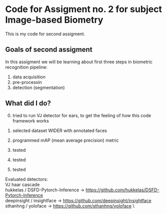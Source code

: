 # Code for Assigment no. 2 for subject Image-based Biometry

This is my code for second assigment.

## Goals of second assigment
In this assigment we will be learning about first three steps in biometric recognition pipeline:
1. data acquisition
2. pre-processin
3. detection (segmentation)


## What did I do?

0. tried to run VJ detector for ears, to get the feeling of how this code framework works

1. selected dataset WIDER with annotated faces
2. programmed mAP (mean average precision) metric
3. tested 
4. tested 
5. tested 



Evaluated detectors: \
VJ haar cascade \
hukkelas / DSFD-Pytorch-Inference -> https://github.com/hukkelas/DSFD-Pytorch-Inference \
deepinsight / insightface -> https://github.com/deepinsight/insightface \
sthanhng / yoloface -> https://github.com/sthanhng/yoloface \


